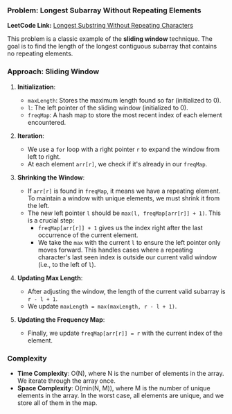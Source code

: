 ### Problem: Longest Subarray Without Repeating Elements

**LeetCode Link:** [Longest Substring Without Repeating Characters](https://leetcode.com/problems/longest-substring-without-repeating-characters/)

This problem is a classic example of the **sliding window** technique. The goal is to find the length of the longest contiguous subarray that contains no repeating elements.

### Approach: Sliding Window

1.  **Initialization**:
    *   `maxLength`: Stores the maximum length found so far (initialized to 0).
    *   `l`: The left pointer of the sliding window (initialized to 0).
    *   `freqMap`: A hash map to store the most recent index of each element encountered.

2.  **Iteration**:
    *   We use a `for` loop with a right pointer `r` to expand the window from left to right.
    *   At each element `arr[r]`, we check if it's already in our `freqMap`.

3.  **Shrinking the Window**:
    *   If `arr[r]` is found in `freqMap`, it means we have a repeating element. To maintain a window with unique elements, we must shrink it from the left.
    *   The new left pointer `l` should be `max(l, freqMap[arr[r]] + 1)`. This is a crucial step:
        *   `freqMap[arr[r]] + 1` gives us the index right after the last occurrence of the current element.
        *   We take the `max` with the current `l` to ensure the left pointer only moves forward. This handles cases where a repeating character's last seen index is outside our current valid window (i.e., to the left of `l`).

4.  **Updating Max Length**:
    *   After adjusting the window, the length of the current valid subarray is `r - l + 1`.
    *   We update `maxLength = max(maxLength, r - l + 1)`.

5.  **Updating the Frequency Map**:
    *   Finally, we update `freqMap[arr[r]] = r` with the current index of the element.

### Complexity

*   **Time Complexity**: O(N), where N is the number of elements in the array. We iterate through the array once.
*   **Space Complexity**: O(min(N, M)), where M is the number of unique elements in the array. In the worst case, all elements are unique, and we store all of them in the map.